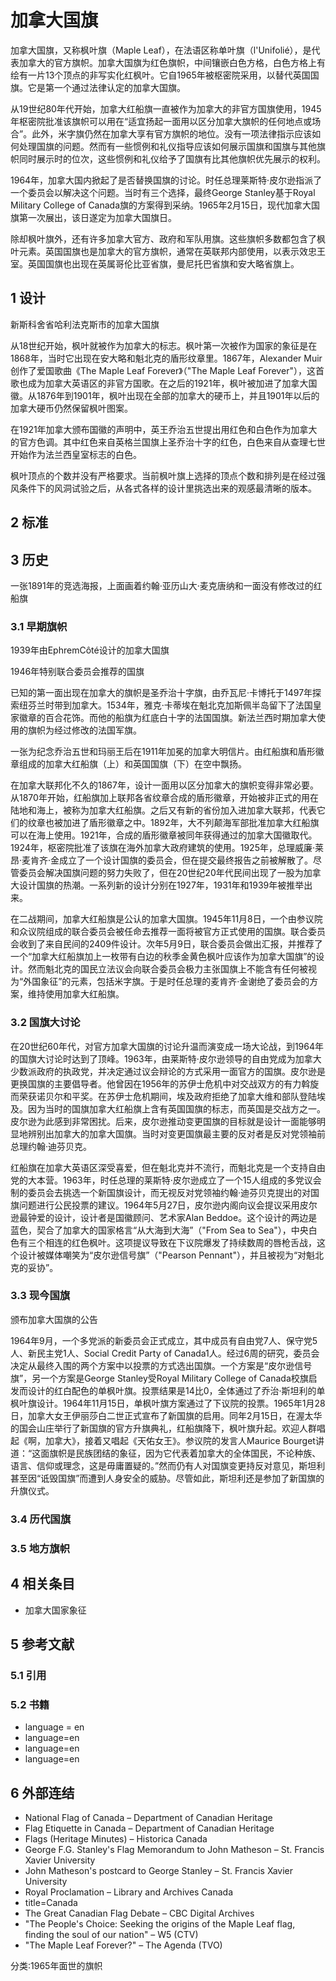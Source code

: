 # 加拿大国旗



加拿大国旗，又称枫叶旗（Maple Leaf），在法语区称单叶旗（l'Unifolié），是代表加拿大的官方旗帜。加拿大国旗为红色旗帜，中间镶嵌白色方格，白色方格上有绘有一片13个顶点的非写实化红枫叶。它自1965年被枢密院采用，以替代英国国旗。它是第一个通过法律认定的加拿大国旗。

从19世纪80年代开始，加拿大红船旗一直被作为加拿大的非官方国旗使用，1945年枢密院批准该旗帜可以用在“适宜扬起一面用以区分加拿大旗帜的任何地点或场合”。此外，米字旗仍然在加拿大享有官方旗帜的地位。没有一项法律指示应该如何处理国旗的问题。然而有一些惯例和礼仪指导应该如何展示国旗和国旗与其他旗帜同时展示时的位次，这些惯例和礼仪给予了国旗有比其他旗帜优先展示的权利。

1964年，加拿大国内掀起了是否替换国旗的讨论。时任总理莱斯特·皮尔逊指派了一个委员会以解决这个问题。当时有三个选择，最终George Stanley基于Royal Military College of Canada旗的方案得到采纳。1965年2月15日，现代加拿大国旗第一次展出，该日遂定为加拿大国旗日。

除却枫叶旗外，还有许多加拿大官方、政府和军队用旗。这些旗帜多数都包含了枫叶元素。英国国旗也是加拿大的官方旗帜，通常在英联邦内部使用，以表示效忠王室。英国国旗也出现在英属哥伦比亚省旗，曼尼托巴省旗和安大略省旗上。



## 1 设计

新斯科舍省哈利法克斯市的加拿大国旗

从18世纪开始，枫叶就被作为加拿大的标志。枫叶第一次被作为国家的象征是在1868年，当时它出现在安大略和魁北克的盾形纹章里。1867年，Alexander Muir创作了爱国歌曲《The Maple Leaf Forever》（"The Maple Leaf Forever"），这首歌也成为加拿大英语区的非官方国歌。在之后的1921年，枫叶被加进了加拿大国徽。从1876年到1901年，枫叶出现在全部的加拿大的硬币上，并且1901年以后的加拿大硬币仍然保留枫叶图案。 

在1921年加拿大颁布国徽的声明中，英王乔治五世提出用红色和白色作为加拿大的官方色调。其中红色来自英格兰国旗上圣乔治十字的红色，白色来自从查理七世开始作为法兰西皇室标志的白色。

枫叶顶点的个数并没有严格要求。当前枫叶旗上选择的顶点个数和排列是在经过强风条件下的风洞试验之后，从各式各样的设计里挑选出来的观感最清晰的版本。



## 2 标准



## 3 历史

一张1891年的竞选海报，上面画着约翰·亚历山大·麦克唐纳和一面没有修改过的红船旗



### 3.1 早期旗帜

1939年由EphremCôté设计的加拿大国旗

1946年特别联合委员会推荐的国旗

已知的第一面出现在加拿大的旗帜是圣乔治十字旗，由乔瓦尼·卡博托于1497年探索纽芬兰时带到加拿大。1534年，雅克·卡蒂埃在魁北克加斯佩半岛留下了法国皇家徽章的百合花饰。而他的船旗为红底白十字的法国国旗。新法兰西时期加拿大使用的旗帜为经过修改的法国军旗。

一张为纪念乔治五世和玛丽王后在1911年加冕的加拿大明信片。由红船旗和盾形徽章组成的加拿大红船旗（上）和英国国旗（下）在空中飘扬。

在加拿大联邦化不久的1867年，设计一面用以区分加拿大的旗帜变得非常必要。从1870年开始，红船旗加上联邦各省纹章合成的盾形徽章，开始被非正式的用在陆地和海上，被称为加拿大红船旗。之后又有新的省份加入进加拿大联邦，代表它们的纹章也被加进了盾形徽章之中。1892年，大不列颠海军部批准加拿大红船旗可以在海上使用。1921年，合成的盾形徽章被同年获得通过的加拿大国徽取代。1924年，枢密院批准了该旗在海外加拿大政府建筑的使用。1925年，总理威廉·莱昂·麦肯齐·金成立了一个设计国旗的委员会，但在提交最终报告之前被解散了。尽管委员会解决国旗问题的努力失败了，但在20世纪20年代民间出现了一股为加拿大设计国旗的热潮。一系列新的设计分别在1927年，1931年和1939年被推举出来。

在二战期间，加拿大红船旗是公认的加拿大国旗。1945年11月8日，一个由参议院和众议院组成的联合委员会被任命去推荐一面将被官方正式使用的国旗。联合委员会收到了来自民间的2409件设计。次年5月9日，联合委员会做出汇报，并推荐了一个“加拿大红船旗加上一枚带有白边的秋季金黄色枫叶应该作为加拿大国旗”的设计。然而魁北克的国民立法议会向联合委员会极力主张国旗上不能含有任何被视为“外国象征”的元素，包括米字旗。于是时任总理的麦肯齐·金谢绝了委员会的方案，维持使用加拿大红船旗。



### 3.2 国旗大讨论

在20世纪60年代，对官方加拿大国旗的讨论升温而演变成一场大论战，到1964年的国旗大讨论时达到了顶峰。1963年，由莱斯特·皮尔逊领导的自由党成为加拿大少数派政府的执政党，并决定通过议会辩论的方式采用一面官方的国旗。皮尔逊是更换国旗的主要倡导者。他曾因在1956年的苏伊士危机中对交战双方的有力斡旋而荣获诺贝尔和平奖。在苏伊士危机期间，埃及政府拒绝了加拿大维和部队登陆埃及。因为当时的国旗加拿大红船旗上含有英国国旗的标志，而英国是交战方之一。皮尔逊为此感到非常困扰。后来，皮尔逊推动变更国旗的目标就是设计一面能够明显地辨别出加拿大的加拿大国旗。当时对变更国旗最主要的反对者是反对党领袖前总理约翰·迪芬贝克。

红船旗在加拿大英语区深受喜爱，但在魁北克并不流行，而魁北克是一个支持自由党的大本营。1963年，时任总理的莱斯特·皮尔逊成立了一个15人组成的多党议会制的委员会去挑选一个新国旗设计，而无视反对党领袖约翰·迪芬贝克提出的对国旗问题进行公民投票的建议。1964年5月27日，皮尔逊内阁向议会提议采用皮尔逊最钟爱的设计，设计者是国徽顾问、艺术家Alan Beddoe。这个设计的两边是蓝色，契合了加拿大的国家格言“从大海到大海”（"From Sea to Sea"），中央白色有三个相连的红色枫叶。这项提议导致在下议院爆发了持续数周的唇枪舌战，这个设计被媒体嘲笑为“皮尔逊信号旗”（"Pearson Pennant"），并且被视为“对魁北克的妥协”。



### 3.3 现今国旗

颁布加拿大国旗的公告

1964年9月，一个多党派的新委员会正式成立，其中成员有自由党7人、保守党5人、新民主党1人、Social Credit Party of Canada1人。经过6周的研究，委员会决定从最终入围的两个方案中以投票的方式选出国旗。一个方案是“皮尔逊信号旗”，另一个方案是George Stanley受Royal Military College of Canada校旗启发而设计的红白配色的单枫叶旗。投票结果是14比0，全体通过了乔治·斯坦利的单枫叶旗设计。1964年11月15日，单枫叶旗方案通过了下议院的投票。1965年1月28日，加拿大女王伊丽莎白二世正式宣布了新国旗的启用。同年2月15日，在渥太华的国会山庄举行了新国旗的官方升旗典礼，红船旗降下，枫叶旗升起。欢迎人群唱起《啊，加拿大》，接着又唱起《天佑女王》。参议院的发言人Maurice Bourget讲道：“这面旗帜是民族团结的象征，因为它代表着加拿大的全体国民，不论种族、语言、信仰或理念，这是毋庸置疑的。”然而仍有人对国旗变更持反对意见，斯坦利甚至因“诋毁国旗”而遭到人身安全的威胁。尽管如此，斯坦利还是参加了新国旗的升旗仪式。



### 3.4 历代国旗



### 3.5 地方旗帜



## 4 相关条目

* 加拿大国家象征



## 5 参考文献



### 5.1 引用



### 5.2 书籍

* language = en
* language=en
* language=en
* language=en



## 6 外部连结

* National Flag of Canada – Department of Canadian Heritage
* Flag Etiquette in Canada  – Department of Canadian Heritage
* Flags (Heritage Minutes) – Historica Canada
* George F.G. Stanley's Flag Memorandum to John Matheson – St. Francis Xavier University
* John Matheson's postcard to George Stanley – St. Francis Xavier University
* Royal Proclamation – Library and Archives Canada
* title=Canada
* The Great Canadian Flag Debate – CBC Digital Archives
* "The People's Choice: Seeking the origins of the Maple Leaf flag, finding the soul of our nation" – W5 (CTV)
* "The Maple Leaf Forever?" – The Agenda (TVO)

分类:1965年面世的旗帜



